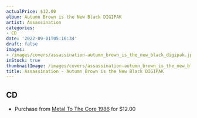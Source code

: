 ```yaml
---
actualPrice: $12.00
album: Autumn Brown is the New Black DIGIPAK
artist: Assassination
categories:
- CD
date: '2022-09-01T05:16:34'
draft: false
images:
- /images/covers/assassination-autumn_brown_is_the_new_black_digipak.jpg
inStock: true
thumbnailImage: /images/covers/assassination-autumn_brown_is_the_new_black_digipak-thumb.jpg
title: Assassination - Autumn Brown is the New Black DIGIPAK
---
```


## CD
* Purchase from [Metal To The Core 1986](https://metaltothecore1986.com/shop/assassination-autumn-brown-is-the-new-black-digipak-cd/) for $12.00
